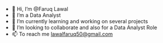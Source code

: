 - 👋 Hi, I’m @Faruq Lawal
- 👀 I’m a Data Analyst 
- 🌱 I’m currently learning and working on several projects
- 💞️ I’m looking to collaborate and also for a Data Analyst Role
- 📫 To reach me lawalfaruq50@gmail.com


<!---
Deelaw15/Deelaw15 is a ✨ special ✨ repository because its `README.md` (this file) appears on your GitHub profile.
You can click the Preview link to take a look at your changes.
--->
